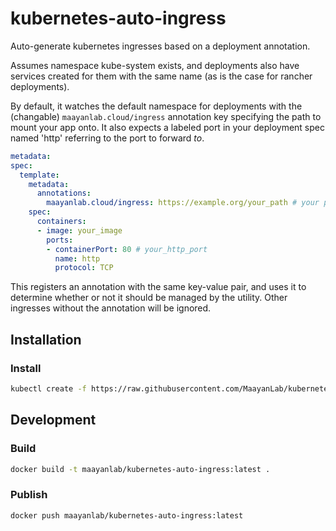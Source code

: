 # kubernetes-auto-ingress

Auto-generate kubernetes ingresses based on a deployment annotation.

Assumes namespace kube-system exists, and deployments also have services created for them with the same name (as is the case for rancher deployments).

By default, it watches the default namespace for deployments with the (changable) `maayanlab.cloud/ingress` annotation key specifying the path to mount your app onto. It also expects a labeled port in your deployment spec named 'http' referring to the port to forward *to*.

```yaml
metadata:
spec:
  template:
    metadata:
      annotations:
        maayanlab.cloud/ingress: https://example.org/your_path # your path
    spec:
      containers:
      - image: your_image
        ports:
        - containerPort: 80 # your_http_port
          name: http
          protocol: TCP
```

This registers an annotation with the same key-value pair, and uses it to determine whether or not it should be managed by the utility. Other ingresses without the annotation will be ignored.


## Installation

### Install
```bash
kubectl create -f https://raw.githubusercontent.com/MaayanLab/kubernetes-auto-ingress/master/deployment.yaml
```

## Development

### Build
```bash
docker build -t maayanlab/kubernetes-auto-ingress:latest .
```

### Publish
```bash
docker push maayanlab/kubernetes-auto-ingress:latest
```
